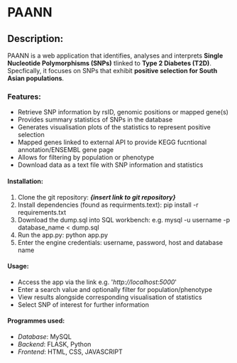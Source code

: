 # PAANN

## Description: 
PAANN is a web application that identifies, analyses and interprets **Single Nucleotide Polymorphisms (SNPs)** tlinked to **Type 2 Diabetes (T2D)**. Specfically, it focuses on SNPs that exhibit **positive selection for South Asian populations**.

### Features:
- Retrieve SNP information by rsID, genomic positions or mapped gene(s)
- Provides summary statistics of SNPs in the database
- Generates visualisation plots of the statistics to represent positive selection
- Mapped genes linked to external API to provide KEGG fucntional annotation/ENSEMBL gene page
- Allows for filtering by population or phenotype
- Download data as a text file with SNP information and statistics
  
#### Installation:
1. Clone the git repository: ***{insert link to git repository}***
2. Install dependencies (found as requirments.text): pip install -r requirements.txt
3. Download the dump.sql into SQL workbench: e.g. mysql -u username -p database_name < dump.sql
4. Run the app.py: python app.py
5. Enter the engine credentials: username, password, host and database name

#### Usage:
- Access the app via the link e.g. '_http://localhost:5000_'
- Enter a search value and optionally filter for population/phenotype
- View results alongside corresponding visualisation of statistics
- Select SNP of interest for further information

#### Programmes used:
- *Database*: MySQL
- *Backend*: FLASK, Python
- *Frontend*: HTML, CSS, JAVASCRIPT
